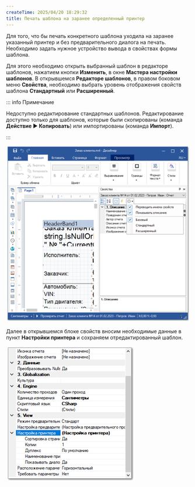 ```yaml
---
createTime: 2025/04/20 18:29:32
title: Печать шаблона на заранее определенный принтер
---
```



Для того, что бы печать конкретного шаблона уходила на заранее указанный принтер и без предварительного диалога на печать. Необходимо задать нужное устройство вывода в свойствах формы шаблона.

Для этого необходимо открыть выбранный шаблон в редакторе шаблонов, нажатием кнопки **Изменить**, в окне **Мастера настройки шаблонов**. В открывшемся **Редакторе шаблонов**, в правом боковом меню **Свойства**, необходимо выбрать уровень отображения свойств шаблона **Стандартный** или **Расширенный**.

::: info Примечание

Недоступно редактирование стандартных шаблонов. Редактирование доступно только для шаблонов, которые были скопированы (команда **Действие ► Копировать**) или импортированы (команда **Импорт**).

:::

![](../../../assets/specification/Aspose.Words.83ab1c44-6b28-430a-a5f2-4d9e6ba1abd4.104.png)

Далее в открывшемся блоке свойств вносим необходимые данные в пункт **Настройки принтера** и сохраняем отредактированный шаблон.

![](../../../assets/specification/Aspose.Words.83ab1c44-6b28-430a-a5f2-4d9e6ba1abd4.105.png)